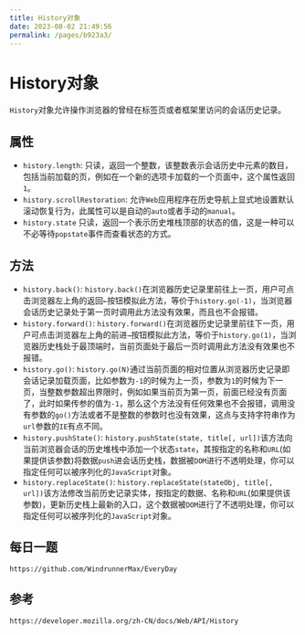 ```yaml
---
title: History对象
date: 2023-08-02 21:49:56
permalink: /pages/b923a3/
---
```

# History对象
`History`对象允许操作浏览器的曾经在标签页或者框架里访问的会话历史记录。

## 属性
* `history.length`: 只读，返回一个整数，该整数表示会话历史中元素的数目，包括当前加载的页，例如在一个新的选项卡加载的一个页面中，这个属性返回`1`。
* `history.scrollRestoration`: 允许`Web`应用程序在历史导航上显式地设置默认滚动恢复行为，此属性可以是自动的`auto`或者手动的`manual`。
* `history.state` 只读，返回一个表示历史堆栈顶部的状态的值，这是一种可以不必等待`popstate`事件而查看状态的方式。

## 方法
* `history.back()`: `history.back()`在浏览器历史记录里前往上一页，用户可点击浏览器左上角的返回`←`按钮模拟此方法，等价于`history.go(-1)`，当浏览器会话历史记录处于第一页时调用此方法没有效果，而且也不会报错。
* `history.forward()`: `history.forward()`在浏览器历史记录里前往下一页，用户可点击浏览器左上角的前进`→`按钮模拟此方法，等价于`history.go(1)`，当浏览器历史栈处于最顶端时，当前页面处于最后一页时调用此方法没有效果也不报错。
* `history.go()`: `history.go(N)`通过当前页面的相对位置从浏览器历史记录即会话记录加载页面，比如参数为`-1`的时候为上一页，参数为`1`的时候为下一页，当整数参数超出界限时，例如如果当前页为第一页，前面已经没有页面了，此时如果传参的值为`-1`，那么这个方法没有任何效果也不会报错，调用没有参数的`go()`方法或者不是整数的参数时也没有效果，这点与支持字符串作为`url`参数的`IE`有点不同。
* `history.pushState()`: `history.pushState(state, title[, url])`该方法向当前浏览器会话的历史堆栈中添加一个状态`state`，其按指定的名称和`URL`(如果提供该参数)将数据`push`进会话历史栈，数据被`DOM`进行不透明处理，你可以指定任何可以被序列化的`JavaScript`对象。
* `history.replaceState()`: `history.replaceState(stateObj, title[, url])`该方法修改当前历史记录实体，按指定的数据、名称和`URL`(如果提供该参数)，更新历史栈上最新的入口，这个数据被`DOM`进行了不透明处理，你可以指定任何可以被序列化的`JavaScript`对象。

## 每日一题

```
https://github.com/WindrunnerMax/EveryDay
```

## 参考

```
https://developer.mozilla.org/zh-CN/docs/Web/API/History
```

